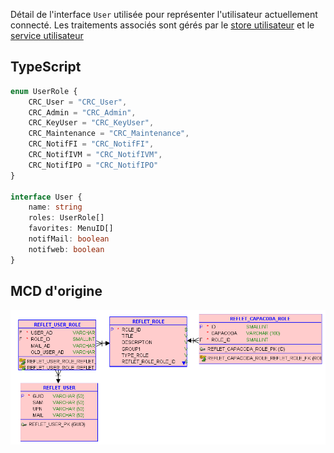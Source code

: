 Détail de l'interface `User` utilisée pour représenter l'utilisateur actuellement connecté. Les traitements associés sont gérés par le [store utilisateur](../Store/UserStore.md) et le [service utilisateur](../Services/UserSVC.md)
## TypeScript

```ts
enum UserRole {
	CRC_User = "CRC_User",
	CRC_Admin = "CRC_Admin",
	CRC_KeyUser = "CRC_KeyUser",
	CRC_Maintenance = "CRC_Maintenance",
	CRC_NotifFI = "CRC_NotifFI",
	CRC_NotifIVM = "CRC_NotifIVM",
	CRC_NotifIPO = "CRC_NotifIPO"
}

interface User {
	name: string
	roles: UserRole[]
	favorites: MenuID[]
	notifMail: boolean
	notifweb: boolean
}
```

## MCD d'origine

![Pasted image 20230203155254](../medias/Pasted%20image%2020230203155254.png)
